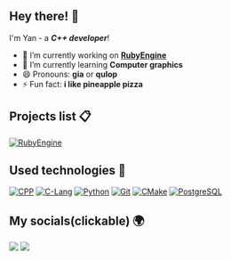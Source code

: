 ## Hey there! 👋
I'm Yan - a ___C++ developer___!


* 🔭 I’m currently working on __[RubyEngine](https://github.com/qulop/RubyEngine)__
* 🌱 I’m currently learning __Computer graphics__
* 😄 Pronouns: __gia__ or __qulop__
* ⚡ Fun fact: __i like pineapple pizza__


## Projects list 📋
[![RubyEngine](https://img.shields.io/badge/-Ruby_Engine-0D1117?style=for-the-badge&logo=cplusplus&logoColor=%2300599C)](https://github.com/qulop/RubyEngine)


## Used technologies 🧰
[![CPP](https://img.shields.io/badge/-C%2B%2B-0D1117?style=for-the-badge&logo=cplusplus&logoColor=%2300599C)](https://github.com/qulop)
[![C-Lang](https://img.shields.io/badge/-C-0D1117?style=for-the-badge&logo=c&logoColor=%23A8B9CC)](https://github.com/qulop)
[![Python](https://img.shields.io/badge/-Python-0D1117?style=for-the-badge&logo=python&logoColor=%233776AB)](https://github.com/qulop)
[![Git](https://img.shields.io/badge/-Git-0D1117?style=for-the-badge&logo=git&logoColor=%23F05032)](https://github.com/qulop)
[![CMake](https://img.shields.io/badge/-Cmake-0D1117?style=for-the-badge&logo=cmake&logoColor=%23064F8C)](https://github.com/qulop)
[![PostgreSQL](https://img.shields.io/badge/-PostgreSQL-0D1117?style=for-the-badge&logo=postgresql&logoColor=%234169E1)](https://github.com/qulop)

## My socials(clickable) 🌍
[<img src="https://img.shields.io/badge/Telegram-black?style=for-the-badge&logo=telegram&logoColor=#"/>](https://t.me/patmonkey)
[<img src="https://img.shields.io/badge/Discrod-black?style=for-the-badge&logo=discord&logoColor=#"/>](https://discord.com/users/878649454226456596)
